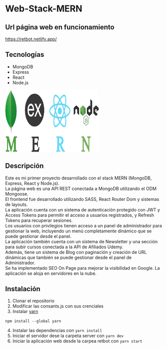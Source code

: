 # Web-Stack-MERN

## Url página web en funcionamiento
https://retbot.netlify.app/

## Tecnologías

- MongoDB <br>
- Express <br>
- React <br>
- Node.js

<img src="https://github.com/RETBOT/RETBOT/blob/main/Imgs/MERN.png" alt="img" width="300" height="200">

## Descripción

Este es mi primer proyecto desarrollado con el stack MERN (MongoDB, Express, React y Node.js). <br>
La página web es una API REST conectada a MongoDB utilizando el ODM Mongoose. <br>
El frontend fue desarrollado utilizando SASS, React Router Dom y sistemas de layouts.<br>
La aplicación cuenta con un sistema de autenticación protegido con JWT y Access Tokens para permitir el acceso a usuarios registrados, y Refresh Tokens para recuperar sesiones. <br>
Los usuarios con privilegios tienen acceso a un panel de administrador para gestionar la web, incluyendo un menú completamente dinámico que se puede gestionar desde el panel.<br>
La aplicación también cuenta con un sistema de Newsletter y una sección para subir cursos conectada a la API de Afiliados Udemy. <br>
Además, tiene un sistema de Blog con paginación y creación de URL dinámicas que también se puede gestionar desde el panel de Administrador.<br>
Se ha implementado SEO On Page para mejorar la visibilidad en Google. La aplicación se aloja en servidores en la nube.<br>

## Instalación

1. Clonar el repositorio
2. Modificar las consants.js con sus crenciales
3. Instalar <a href="https://classic.yarnpkg.com/lang/en/docs/install/#debian-stable">yarn</a>

```
npm install --global yarn
```

4. Instalar las dependencias con `yarn install`
5. Iniciar el servidor dese la carpeta server con `yarn dev`
6. Iniciar la aplicación web desde la carpea retbot con `yarn start`
